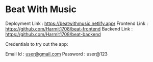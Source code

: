 # Beat With Music

Deployment Link : https://beatwithmusic.netlify.app/
Frontend Link : https://github.com/Harmit1708/beat-frontend
Backend Link : https://github.com/Harmit1708/beat-backend

Credentials to try out the app:

Email Id : user@gmail.com
Password : user@123
